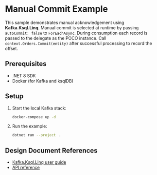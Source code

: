 # Manual Commit Example

This sample demonstrates manual acknowledgement using **Kafka.Ksql.Linq**.
Manual commit is selected at runtime by passing `autoCommit: false` to `ForEachAsync`.
During consumption each record is passed to the delegate as the POCO instance.
Call `context.Orders.Commit(entity)` after successful processing to record the offset.

## Prerequisites

- .NET 8 SDK
- Docker (for Kafka and ksqlDB)

## Setup

1. Start the local Kafka stack:
   ```bash
   docker-compose up -d
   ```
2. Run the example:
   ```bash
   dotnet run --project .
   ```

## Design Document References

- [Kafka.Ksql.Linq user guide](../../docs/kafka_ksql_linq_user_guide.md)
- [API reference](../../docs/api_reference.md)
